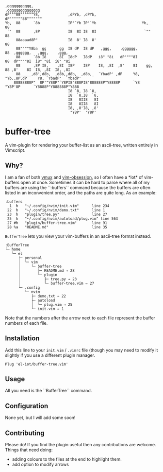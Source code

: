 ```
,ggggggggggg,                                                  ,ggggggggggggggg
dP"""88""""""Y8,             ,dPYb, ,dPYb,                     dP""""""88"""""""
Yb,  88      `8b             IP'`Yb IP'`Yb                     Yb,_    88
 `"  88      ,8P             I8  8I I8  8I                      `""    88
     88aaaad8P"              I8  8' I8  8'                             88
     88""""Y8ba  gg      gg  I8 dP  I8 dP   ,ggg,    ,gggggg,          88  ,gggggg,   ,ggg,    ,ggg,
     88      `8b I8      8I  I8dP   I8dP   i8" "8i   dP""""8I          88  dP""""8I  i8" "8i  i8" "8i
     88      ,8P I8,    ,8I  I8P    I8P    I8, ,8I  ,8'    8I    gg,   88 ,8'    8I  I8, ,8I  I8, ,8I
     88_____,d8',d8b,  ,d8b,,d8b,_ ,d8b,_  `YbadP' ,dP     Y8,    "Yb,,8P,dP     Y8, `YbadP'  `YbadP'
    88888888P"  8P'"Y88P"`Y8PI8"888PI8"888888P"Y8888P      `Y8      "Y8P'8P      `Y8888P"Y888888P"Y888
                             I8 `8, I8 `8,
                             I8  `8,I8  `8,
                             I8   8II8   8I
                             I8   8II8   8I
                             I8, ,8'I8, ,8'
                              "Y8P'  "Y8P'
```
<h1>buffer-tree</h1>
A vim-plugin for rendering your buffer-list as an ascii-tree, written entirely in Vimscript.


<h2>Why?</h2>
I am a fan of both <a href='https://github.com/jceb/vmux'>vmux</a> and <a href='https://github.com/tpope/vim-obsession'>vim-obsession</a>, so I often have a *lot* of vim-buffers open at once. Sometimes it can be hard to parse where all of my buffers are using the ``:buffers`` command because the buffers are often listed in an inconvenient order, and the paths are quite long. As an example:

```
:buffers
  1  h   "~/.config/nvim/init.vim"      line 234
 22  h   "~/.config/nvim/demo.txt"      line 1
 23  h   "plugin/tree.py"               line 27
 25  h   "~/.config/nvim/autoload/plug.vim" line 563
 27 #h   "plugin/buffer-tree.vim"       line 91
 28 %a   "README.md"                    line 35
```

``BufferTree`` lets you view your vim-buffers in an ascii-tree format instead.

```
:BufferTree
└─ home
   └─ el
      ├─ personal
      │  └─ vim
      │     └─ buffer-tree
      │        ├─ README.md ⇒ 28
      │        └─ plugin
      │           ├─ tree.py ⇒ 23
      │           └─ buffer-tree.vim ⇒ 27
      └─ .config
         └─ nvim
            ├─ demo.txt ⇒ 22
            ├─ autoload
            │  └─ plug.vim ⇒ 25
            └─ init.vim ⇒ 1
```

Note that the numbers after the arrow next to each file represent the buffer numbers of each file.

<h2>Installation</h2>

Add this line to your `init.vim` / `.vimrc` file (though you may need to modify it slightly if you use a different plugin manager.
```
Plug 'el-iot/buffer-tree.vim'
```

<h2>Usage</h2>
All you need is the ``BufferTree`` command.

<h2>Configuration</h2>
None yet, but I will add some soon!

<h2>Contributing</h2>
Please do! If you find the plugin useful then any contributions are welcome. Things that need doing:<br>

 - adding colours to the files at the end to highlight them.
 - add option to modify arrows
